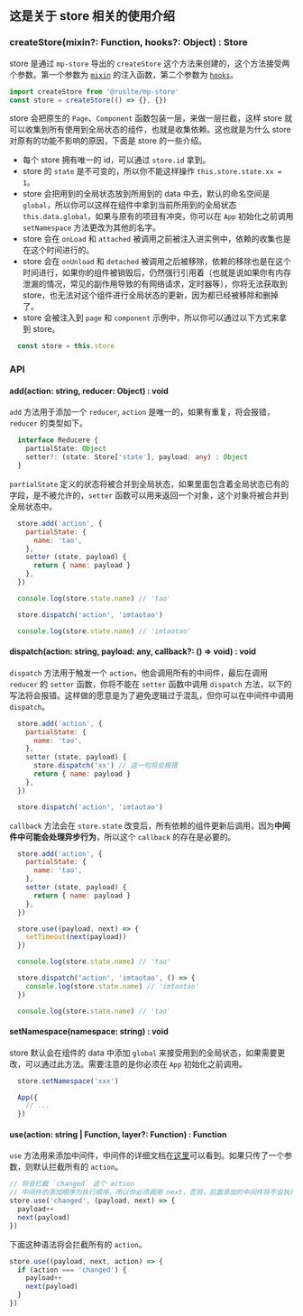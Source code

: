 ## 这是关于 store 相关的使用介绍

### createStore(mixin?: Function, hooks?: Object) : Store
store 是通过 `mp-store` 导出的 `createStore` 这个方法来创建的，这个方法接受两个参数。第一个参数为 [`mixin`](./mixin.md) 的注入函数，第二个参数为 [`hooks`](./hooks.md)。
```js
import createStore from '@ruslte/mp-store'
const store = createStore(() => {}, {})
```

store 会把原生的 `Page`、`Component` 函数包装一层，来做一层拦截，这样 store 就可以收集到所有使用到全局状态的组件，也就是收集依赖。这也就是为什么 store 对原有的功能不影响的原因，下面是 store 的一些介绍。

+ 每个 store 拥有唯一的 id，可以通过 `store.id` 拿到。
+ store 的 `state` 是不可变的，所以你不能这样操作 `this.store.state.xx = 1`。
+ store 会把用到的全局状态放到所用到的 data 中去，默认的命名空间是 `global`，所以你可以这样在组件中拿到当前所用到的全局状态 `this.data.global`，如果与原有的项目有冲突，你可以在 `App` 初始化之前调用 `setNamespace` 方法更改为其他的名字。
+ store 会在 `onLoad` 和 `attached` 被调用之前被注入进实例中，依赖的收集也是在这个时间进行的。
+ store 会在 `onUnload` 和 `detached` 被调用之后被移除，依赖的移除也是在这个时间进行，如果你的组件被销毁后，仍然强行引用着（也就是说如果你有内存泄漏的情况，常见的副作用导致的有网络请求，定时器等），你将无法获取到 store，也无法对这个组件进行全局状态的更新，因为都已经被移除和删掉了。
+ store 会被注入到 `page` 和 `component` 示例中，所以你可以通过以下方式来拿到 store。
```js
  const store = this.store
```

### API
#### add(action: string, reducer: Object) : void
`add` 方法用于添加一个 `reducer`, `action` 是唯一的，如果有重复，将会报错，`reducer` 的类型如下。
```ts
  interface Reducere {
    partialState: Object
    setter?: (state: Store['state'], payload: any) : Object
  }
```
`partialState` 定义的状态将被合并到全局状态，如果里面包含着全局状态已有的字段，是不被允许的，`setter` 函数可以用来返回一个对象，这个对象将被合并到全局状态中。

```js
  store.add('action', {
    partialState: {
      name: 'tao',
    },
    setter (state, payload) {
      return { name: payload }
    },
  })

  console.log(store.state.name) // 'tao'

  store.dispatch('action', 'imtaotao')

  console.log(store.state.name) // 'imtaotao'
```

#### dispatch(action: string, payload: any, callback?: () => void) : void
`dispatch` 方法用于触发一个 `action`，他会调用所有的中间件，最后在调用 `reducer` 的 `setter` 函数，你将不能在 `setter` 函数中调用 `dispatch` 方法，以下的写法将会报错。这样做的愿意是为了避免逻辑过于混乱，但你可以在中间件中调用 `dispatch`。
```js
  store.add('action', {
    partialState: {
      name: 'tao',
    },
    setter (state, payload) {
      store.dispatch('xx') // 这一句将会报错
      return { name: payload }
    },
  })

  store.dispatch('action', 'imtaotao')
```

`callback` 方法会在 `store.state` 改变后，所有依赖的组件更新后调用，因为**中间件中可能会处理异步行为**，所以这个 `callback` 的存在是必要的。
```js
  store.add('action', {
    partialState: {
      name: 'tao',
    },
    setter (state, payload) {
      return { name: payload }
    },
  })

  store.use((payload, next) => {
    setTimeout(next(payload))
  })

  console.log(store.state.name) // 'tao'

  store.dispatch('action', 'imtaotao', () => {
    console.log(store.state.name) // 'imtaotao'
  })

  console.log(store.state.name) // 'tao'
```

#### setNamespace(namespace: string) : void
store 默认会在组件的 data 中添加 `global` 来接受用到的全局状态，如果需要更改，可以通过此方法。需要注意的是你必须在 `App` 初始化之前调用。
```js
  store.setNamespace('xxx')

  App({
    // ...
  })
``` 

#### use(action: string | Function, layer?: Function) : Function
`use` 方法用来添加中间件，中间件的详细文档在[这里](./middleware.md)可以看到。如果只传了一个参数，则默认拦截所有的 `action`。
```js
// 将会拦截 `changed` 这个 action
// 中间件的添加顺序为执行顺序，所以你必须调用 next，否则，后面添加的中间件将不会执行
store.use('changed', (payload, next) => {
  payload++
  next(payload)
})
```

下面这种语法将会拦截所有的 `action`。
```js
store.use((payload, next, action) => {
  if (action === 'changed') {
    payload++
    next(payload)
  }
})
```